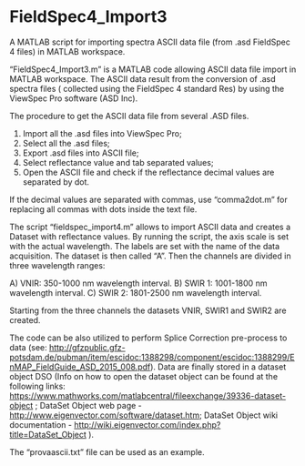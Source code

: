 # FieldSpec4_Import3
A MATLAB script for importing spectra ASCII data file (from .asd FieldSpec 4 files) in MATLAB workspace.

“FieldSpec4_Import3.m” is a MATLAB code allowing ASCII data file import in MATLAB workspace. The ASCII data result from the conversion of .asd spectra files ( collected using the FieldSpec 4 standard Res) by using the ViewSpec Pro software (ASD Inc).

The procedure to get the ASCII data file from several .ASD files.

  1. Import all the .asd files into ViewSpec Pro;
  2. Select all the .asd files;
  3. Export .asd files into ASCII file;
  4. Select reflectance value and tab separated values;
  5. Open the ASCII file and check if the reflectance decimal values are separated by dot.
  
If the decimal values are separated with commas, use “comma2dot.m” for replacing all commas with dots inside the text file.

The script “fieldspec_import4.m” allows to import ASCII data and creates a Dataset with reflectance values. By running the script, the axis scale is set with the actual wavelength. The labels are set with the name of the data acquisition. The dataset is then called “A”. Then the channels are divided in three wavelength ranges:

  A) VNIR: 350-1000 nm wavelength interval.
  B) SWIR 1:  1001-1800 nm wavelength interval.
  C) SWIR 2: 1801-2500 nm wavelength interval.
  
Starting from the three channels the datasets VNIR, SWIR1 and SWIR2 are created.

The code can be also utilized to perform Splice Correction pre-process to data (see: http://gfzpublic.gfz-potsdam.de/pubman/item/escidoc:1388298/component/escidoc:1388299/EnMAP_FieldGuide_ASD_2015_008.pdf). Data are finally stored in a dataset object DSO (Info on how to open the dataset object can be found at the following links: https://www.mathworks.com/matlabcentral/fileexchange/39336-dataset-object ; DataSet Object web page - http://www.eigenvector.com/software/dataset.htm; DataSet Object wiki documentation - http://wiki.eigenvector.com/index.php?title=DataSet_Object ).

The “provaascii.txt” file can be used as an example.
